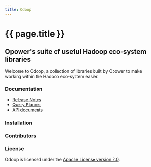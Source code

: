 ```yaml
---
title: Odoop
---
```


# {{ page.title }}
## Opower's suite of useful Hadoop eco-system libraries

Welcome to Odoop, a collection of libraries built by Opower to make working
within the Hadoop eco-system easier.

### Documentation

* [Release Notes](RELEASE_NOTES.html)
* [Query Planner](docs/query-planner.html)
* [API documents](docs/api/index.html)

### Installation

### Contributors

### License

Odoop is licensed under the [Apache License version 2.0](http://www.apache.org/licenses/LICENSE-2.0.html).
